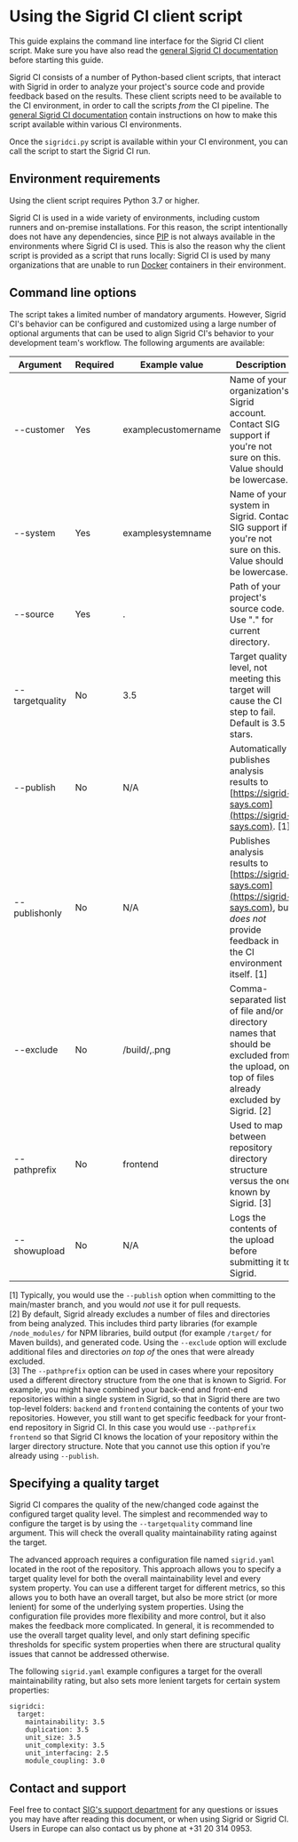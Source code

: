 Using the Sigrid CI client script
=================================

This guide explains the command line interface for the Sigrid CI client script. Make sure you have also read the [general Sigrid CI documentation](README.md) before starting this guide.

Sigrid CI consists of a number of Python-based client scripts, that interact with Sigrid in order to analyze your project's source code and provide feedback based on the results. These client scripts need to be available to the CI environment, in order to call the scripts *from* the CI pipeline. The [general Sigrid CI documentation](README.md) contain instructions on how to make this script available within various CI environments. 

Once the `sigridci.py` script is available within your CI environment, you can call the script to start the Sigrid CI run. 

## Environment requirements

Using the client script requires Python 3.7 or higher. 

Sigrid CI is used in a wide variety of environments, including custom runners and on-premise installations. For this reason, the script intentionally does not have any dependencies, since [PIP](https://pypi.org/project/pip/) is not always available in the environments where Sigrid CI is used. This is also the reason why the client script is provided as a script that runs locally: Sigrid CI is used by many organizations that are unable to run [Docker](https://www.docker.com) containers in their environment. 

## Command line options

The script takes a limited number of mandatory arguments. However, Sigrid CI's behavior can be configured and customized using a large number of optional arguments that can be used to align Sigrid CI's behavior to your development team's workflow. The following arguments are available:

| Argument        | Required | Example value       | Description                                                                                                                                         |
|-----------------|----------|---------------------|-----------------------------------------------------------------------------------------------------------------------------------------------------|
| --customer      | Yes      | examplecustomername | Name of your organization's Sigrid account. Contact SIG support if you're not sure on this. Value should be lowercase.                              |
| --system        | Yes      | examplesystemname   | Name of your system in Sigrid. Contact SIG support if you're not sure on this. Value should be lowercase.                                           |
| --source        | Yes      | .                   | Path of your project's source code. Use "." for current directory.                                                                                  |
| --targetquality | No       | 3.5                 | Target quality level, not meeting this target will cause the CI step to fail. Default is 3.5 stars.                                                 |
| --publish       | No       | N/A                 | Automatically publishes analysis results to [https://sigrid-says.com](https://sigrid-says.com). [1]                                                 |
| --publishonly   | No       | N/A                 | Publishes analysis results to [https://sigrid-says.com](https://sigrid-says.com), but *does not* provide feedback in the CI environment itself. [1] |
| --exclude       | No       | /build/,.png        | Comma-separated list of file and/or directory names that should be excluded from the upload, on top of files already excluded by Sigrid. [2]        |
| --pathprefix    | No       | frontend            | Used to map between repository directory structure versus the one known by Sigrid. [3]                                                              |
| --showupload    | No       | N/A                 | Logs the contents of the upload before submitting it to Sigrid.                                                                                     |

[1] Typically, you would use the `--publish` option when committing to the main/master branch, and you would *not* use it for pull requests.  
[2] By default, Sigrid already excludes a number of files and directories from being analyzed. This includes third party libraries (for example `/node_modules/` for NPM libraries, build output (for example `/target/` for Maven builds), and generated code. Using the `--exclude` option will exclude additional files and directories *on top of* the ones that were already excluded.  
[3] The `--pathprefix` option can be used in cases where your repository used a different directory structure from the one that is known to Sigrid. For example, you might have combined your back-end and front-end repositories within a single system in Sigrid, so that in Sigrid there are two top-level folders: `backend` and `frontend` containing the contents of your two repositories. However, you still want to get specific feedback for your front-end repository in Sigrid CI. In this case you would use `--pathprefix frontend` so that Sigrid CI knows the location of your repository within the larger directory structure. Note that you cannot use this option if you're already using `--publish`.  

## Specifying a quality target

Sigrid CI compares the quality of the new/changed code against the configured target quality level. The simplest and recommended way to configure the target is by using the `--targetquality` command line argument. This will check the overall quality maintainability rating against the target. 

The advanced approach requires a configuration file named `sigrid.yaml` located in the root of the repository. This approach allows you to specify a target quality level for both the overall maintainability level and every system property. You can use a different target for different metrics, so this allows you to both have an overall target, but also be more strict (or more lenient) for some of the underlying system properties. Using the configuration file provides more flexibility and more control, but it also makes the feedback more complicated. In general, it is recommended to use the overall target quality level, and only start defining specific thresholds for specific system properties when there are structural quality issues that cannot be addressed otherwise.

The following `sigrid.yaml` example configures a target for the overall maintainability rating, but also sets more lenient targets for certain system properties:

```
sigridci:
  target:
    maintainability: 3.5
    duplication: 3.5
    unit_size: 3.5
    unit_complexity: 3.5
    unit_interfacing: 2.5
    module_coupling: 3.0
```

## Contact and support

Feel free to contact [SIG's support department](mailto:support@softwareimprovementgroup.com) for any questions or issues you may have after reading this document, or when using Sigrid or Sigrid CI. Users in Europe can also contact us by phone at +31 20 314 0953.
